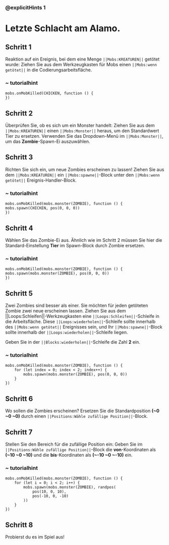 ### @explicitHints 1

# Letzte Schlacht am Alamo. 

## Schritt 1
Reaktion auf ein Ereignis, bei dem eine Menge ``||Mobs:KREATUREN||`` getötet wurde: Ziehen Sie aus dem Werkzeugkasten für Mobs einen ``||Mobs:wenn getötet||`` in die Codierungsarbeitsfläche.

### ~ tutorialhint
```blocks
mobs.onMobKilled(CHICKEN, function () {
})
```

## Schritt 2
Überprüfen Sie, ob es sich um ein Monster handelt: Ziehen Sie aus dem ``||Mobs:KREATUREN||`` einen ``||Mobs:Monster||`` heraus, um den Standardwert Tier zu ersetzen. Verwenden Sie das Dropdown-Menü im ``||Mobs:Monster||``, um das **Zombie**-Spawn-Ei auszuwählen.

## Schritt 3
Richten Sie sich ein, um neue Zombies erscheinen zu lassen! Ziehen Sie aus dem ``||Mobs:KREATUREN||`` ein ``||Mobs:spawne||``-Block unter den ``||Mobs:wenn getötet||`` Ereignis-Handler-Block.

### ~ tutorialhint
```blocks
mobs.onMobKilled(mobs.monster(ZOMBIE), function () {
mobs.spawn(CHICKEN, pos(0, 0, 0))
})
```

## Schritt 4
Wählen Sie das Zombie-Ei aus. Ähnlich wie im Schritt 2 müssen Sie hier die Standard-Einstellung **Tier** im Spawn-Block durch Zombie ersetzen.

### ~ tutorialhint
```blocks
mobs.onMobKilled(mobs.monster(ZOMBIE), function () {
mobs.spawn(mobs.monster(ZOMBIE), pos(0, 0, 0))
})
```

## Schritt 5
Zwei Zombies sind besser als einer. Sie möchten für jeden getöteten Zombie zwei neue erscheinen lassen. Ziehen Sie aus dem ||Loops:Schleifen||-Werkzeugkasten eine ``||Loops:Schleifen||``-Schleife in die Arbeitsfläche. Diese ``||Loops:wiederholen||``-Schleife sollte innerhalb des ``||Mobs:wenn getötet||`` Ereignisses sein, und Ihr ``||Mobs:spawne||``-Block sollte innerhalb der ``||Loops:wiederholen||``-Schleife liegen.

Geben Sie in der ``||Blocks:wiederholen||``-Schleife die Zahl **2** ein.

### ~ tutorialhint
```blocks
mobs.onMobKilled(mobs.monster(ZOMBIE), function () {
    for (let index = 0; index < 2; index++) {
        mobs.spawn(mobs.monster(ZOMBIE), pos(0, 0, 0))
    }
})
```

## Schritt 6
Wo sollen die Zombies erscheinen? Ersetzen Sie die Standardposition **(~0 ~0 ~0)** durch einen ``||Positions:Wähle zufällige Position||``-Block.

## Schritt 7
Stellen Sie den Bereich für die zufällige Position ein: Geben Sie im ``||Positions:Wähle zufällige Position||``-Block die **von**-Koordinaten als **(~10 ~0 ~10)** und die **bis**-Koordinaten als **(~-10 ~0 ~-10)** ein.

### ~ tutorialhint
```blocks
mobs.onMobKilled(mobs.monster(ZOMBIE), function () {
    for (let i = 0; i < 2; i++) {
        mobs.spawn(mobs.monster(ZOMBIE), randpos(
            pos(10, 0, 10),
            pos(-10, 0, -10)
        ))
    }
})
```

## Schritt 8

Probierst du es im Spiel aus!
